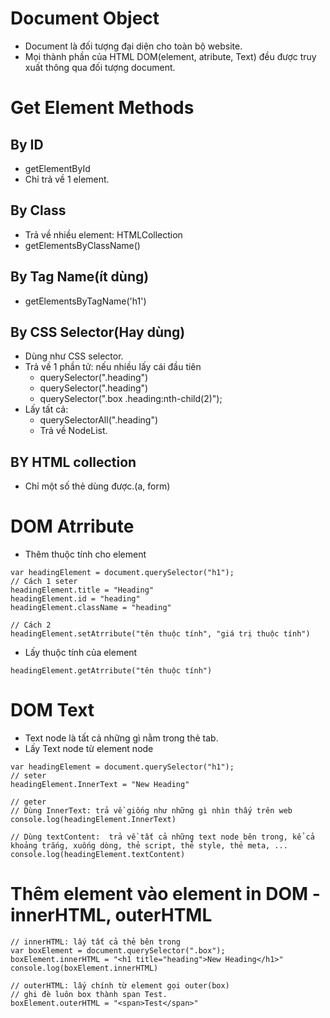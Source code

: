 # Document Object
+ Document là đối tượng đại diện cho toàn bộ website.
+ Mọi thành phần của HTML DOM(element, atribute, Text) đều được truy xuất thông qua đối tượng document.

# Get Element Methods
## By ID
+ getElementById
+ Chỉ trả về 1 element.
## By Class
+ Trả về nhiều element: HTMLCollection
+ getElementsByClassName()
## By Tag Name(ít dùng)
+ getElementsByTagName('h1')
## By CSS Selector(Hay dùng)
+ Dùng như CSS selector.
+ Trả về 1 phần tử: nếu nhiều lấy cái đầu tiên
    + querySelector(".heading")
    + querySelector(".heading")
    + querySelector(".box .heading:nth-child(2)");
+ Lấy tất cả:
    + querySelectorAll(".heading")
    + Trả về NodeList.

## BY HTML collection
+ Chỉ một số thẻ dùng được.(a, form)

# DOM  Atrribute
+ Thêm thuộc tính cho element
```
var headingElement = document.querySelector("h1");
// Cách 1 seter
headingElement.title = "Heading"
headingElement.id = "heading"
headingElement.className = "heading"

// Cách 2 
headingElement.setAtrribute("tên thuộc tính", "giá trị thuộc tính")

```

+ Lấy thuộc tính của element 
```
headingElement.getAtrribute("tên thuộc tính")
```

# DOM Text
+ Text node là tất cả những gì nằm trong thẻ tab.
+ Lấy Text node từ element node
```
var headingElement = document.querySelector("h1");
// seter
headingElement.InnerText = "New Heading"

// geter 
// Dùng InnerText: trả về giống như những gì nhìn thấy trên web
console.log(headingElement.InnerText) 

// Dùng textContent:  trả về tất cả những text node bên trong, kể cả khoảng trắng, xuống dòng, thẻ script, thẻ style, thẻ meta, ...
console.log(headingElement.textContent)
```
# Thêm element vào element in DOM - innerHTML, outerHTML
```
// innerHTML: lấy tất cả thẻ bên trong
var boxElement = document.querySelector(".box");
boxElement.innerHTML = "<h1 title="heading">New Heading</h1>"
console.log(boxElement.innerHTML)

// outerHTML: lấy chính từ element gọi outer(box)
// ghi đè luôn box thành span Test.
boxElement.outerHTML = "<span>Test</span>"


```
